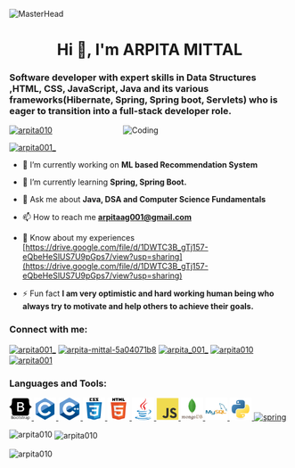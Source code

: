 
![MasterHead](https://developers.giphy.com/branch/master/static/api-512d36c09662682717108a38bbb5c57d.gif)

<h1 align="center">Hi 👋, I'm ARPITA MITTAL</h1>
<h3 align="left" maxwidth="50%">Software developer with expert skills in Data Structures ,HTML, CSS, JavaScript, Java and its various frameworks(Hibernate, Spring, Spring boot, Servlets) who is eager to transition into a full-stack developer role.</h3>
<img align="right" alt="Coding" width="300" src="https://gifdb.com/images/high/scrolling-up-green-system-coding-nxt2vg8bl6e4wbo1.gif">


<p align="left"> <a href="https://github.com/ryo-ma/github-profile-trophy"><img src="https://github-profile-trophy.vercel.app/?username=arpita010" alt="arpita010" /></a> </p>

<p align="left"> <a href="https://twitter.com/arpita001_" target="blank"><img src="https://img.shields.io/twitter/follow/arpita001_?logo=twitter&style=for-the-badge" alt="arpita001_" /></a> </p>

- 🔭 I’m currently working on **ML based Recommendation System**

- 🌱 I’m currently learning **Spring, Spring Boot.**

- 💬 Ask me about **Java, DSA and Computer Science Fundamentals**

- 📫 How to reach me **arpitaag001@gmail.com**

- 📄 Know about my experiences [https://drive.google.com/file/d/1DWTC3B_gTj157-eQbeHeSlUS7U9pGps7/view?usp=sharing](https://drive.google.com/file/d/1DWTC3B_gTj157-eQbeHeSlUS7U9pGps7/view?usp=sharing)

- ⚡ Fun fact **I am very optimistic and hard working human being who always try to motivate and help others to achieve their goals.**

<h3 align="left">Connect with me:</h3>
<p align="left">
<a href="https://twitter.com/arpita001_" target="blank"><img align="center" src="https://raw.githubusercontent.com/rahuldkjain/github-profile-readme-generator/master/src/images/icons/Social/twitter.svg" alt="arpita001_" height="30" width="40" /></a>
<a href="https://linkedin.com/in/arpita-mittal-5a04071b8" target="blank"><img align="center" src="https://raw.githubusercontent.com/rahuldkjain/github-profile-readme-generator/master/src/images/icons/Social/linked-in-alt.svg" alt="arpita-mittal-5a04071b8" height="30" width="40" /></a>
<a href="https://www.hackerrank.com/arpita_001_" target="blank"><img align="center" src="https://raw.githubusercontent.com/rahuldkjain/github-profile-readme-generator/master/src/images/icons/Social/hackerrank.svg" alt="arpita_001_" height="30" width="40" /></a>
<a href="https://www.leetcode.com/arpita010" target="blank"><img align="center" src="https://raw.githubusercontent.com/rahuldkjain/github-profile-readme-generator/master/src/images/icons/Social/leet-code.svg" alt="arpita010" height="30" width="40" /></a>
<a href="https://auth.geeksforgeeks.org/user/arpita001" target="blank"><img align="center" src="https://raw.githubusercontent.com/rahuldkjain/github-profile-readme-generator/master/src/images/icons/Social/geeks-for-geeks.svg" alt="arpita001" height="30" width="40" /></a>
</p>

<h3 align="left">Languages and Tools:</h3>
<p align="left"> <a href="https://getbootstrap.com" target="_blank" rel="noreferrer"> <img src="https://raw.githubusercontent.com/devicons/devicon/master/icons/bootstrap/bootstrap-plain-wordmark.svg" alt="bootstrap" width="40" height="40"/> </a> <a href="https://www.cprogramming.com/" target="_blank" rel="noreferrer"> <img src="https://raw.githubusercontent.com/devicons/devicon/master/icons/c/c-original.svg" alt="c" width="40" height="40"/> </a> <a href="https://www.w3schools.com/cpp/" target="_blank" rel="noreferrer"> <img src="https://raw.githubusercontent.com/devicons/devicon/master/icons/cplusplus/cplusplus-original.svg" alt="cplusplus" width="40" height="40"/> </a> <a href="https://www.w3schools.com/css/" target="_blank" rel="noreferrer"> <img src="https://raw.githubusercontent.com/devicons/devicon/master/icons/css3/css3-original-wordmark.svg" alt="css3" width="40" height="40"/> </a> <a href="https://www.w3.org/html/" target="_blank" rel="noreferrer"> <img src="https://raw.githubusercontent.com/devicons/devicon/master/icons/html5/html5-original-wordmark.svg" alt="html5" width="40" height="40"/> </a> <a href="https://www.java.com" target="_blank" rel="noreferrer"> <img src="https://raw.githubusercontent.com/devicons/devicon/master/icons/java/java-original.svg" alt="java" width="40" height="40"/> </a> <a href="https://developer.mozilla.org/en-US/docs/Web/JavaScript" target="_blank" rel="noreferrer"> <img src="https://raw.githubusercontent.com/devicons/devicon/master/icons/javascript/javascript-original.svg" alt="javascript" width="40" height="40"/> </a> <a href="https://www.mongodb.com/" target="_blank" rel="noreferrer"> <img src="https://raw.githubusercontent.com/devicons/devicon/master/icons/mongodb/mongodb-original-wordmark.svg" alt="mongodb" width="40" height="40"/> </a> <a href="https://www.mysql.com/" target="_blank" rel="noreferrer"> <img src="https://raw.githubusercontent.com/devicons/devicon/master/icons/mysql/mysql-original-wordmark.svg" alt="mysql" width="40" height="40"/> </a> <a href="https://www.python.org" target="_blank" rel="noreferrer"> <img src="https://raw.githubusercontent.com/devicons/devicon/master/icons/python/python-original.svg" alt="python" width="40" height="40"/> </a> <a href="https://spring.io/" target="_blank" rel="noreferrer"> <img src="https://www.vectorlogo.zone/logos/springio/springio-icon.svg" alt="spring" width="40" height="40"/> </a> </p>

<p><img align="left" src="https://github-readme-stats.vercel.app/api/top-langs?username=arpita010&show_icons=true&locale=en&layout=compact" alt="arpita010" /></p>

<p>&nbsp;<img align="center" src="https://github-readme-stats.vercel.app/api?username=arpita010&show_icons=true&locale=en" alt="arpita010" /></p>

<p><img align="center" src="https://github-readme-streak-stats.herokuapp.com/?user=arpita010&" alt="arpita010" /></p>
